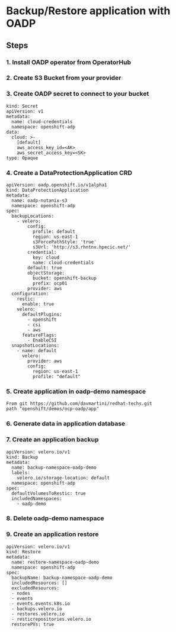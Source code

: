 # Backup/Restore application with OADP

## Steps

### 1. Install OADP operator from OperatorHub

### 2. Create S3 Bucket from your provider

### 3. Create OADP secret to connect to your bucket
```
kind: Secret
apiVersion: v1
metadata:
  name: cloud-credentials
  namespace: openshift-adp
data:
  cloud: >-
    [default]
    aws_access_key_id=<AK>
    aws_secret_access_key=<SK>
type: Opaque
```

### 4. Create a DataProtectionApplication CRD
```
apiVersion: oadp.openshift.io/v1alpha1
kind: DataProtectionApplication
metadata:
  name: oadp-nutanix-s3
  namespace: openshift-adp
spec:
  backupLocations:
    - velero:
        config:
          profile: default
          region: us-east-1
          s3ForcePathStyle: 'true'
          s3Url: 'http://s3.rhntnx.hpecic.net/'
        credential:
          key: cloud
          name: cloud-credentials
        default: true
        objectStorage:
          bucket: openshift-backup
          prefix: ocp01
        provider: aws
  configuration:
    restic:
      enable: true
    velero:
      defaultPlugins:
        - openshift
        - csi
        - aws
      featureFlags:
        - EnableCSI
  snapshotLocations: 
    - name: default
      velero:
        provider: aws
        config:
          region: us-east-1
          profile: "default"
```

### 5. Create application in oadp-demo namespace
```
From git https://github.com/davmartini/redhat-techs.git
path "openshift/demos/ocp-oadp/app"
```

### 6. Generate data in application database

### 7. Create an application backup
```
apiVersion: velero.io/v1
kind: Backup
metadata:
  name: backup-namespace-oadp-demo
  labels:
    velero.io/storage-location: default
  namespace: openshift-adp
spec:
  defaultVolumesToRestic: true 
  includedNamespaces:
    - oadp-demo
```

### 8. Delete oadp-demo namespace

### 9. Create an application restore
```
apiVersion: velero.io/v1
kind: Restore
metadata:
  name: restore-namespace-oadp-demo
  namespace: openshift-adp
spec:
  backupName: backup-namespace-oadp-demo
  includedResources: [] 
  excludedResources:
  - nodes
  - events
  - events.events.k8s.io
  - backups.velero.io
  - restores.velero.io
  - resticrepositories.velero.io
  restorePVs: true
```
